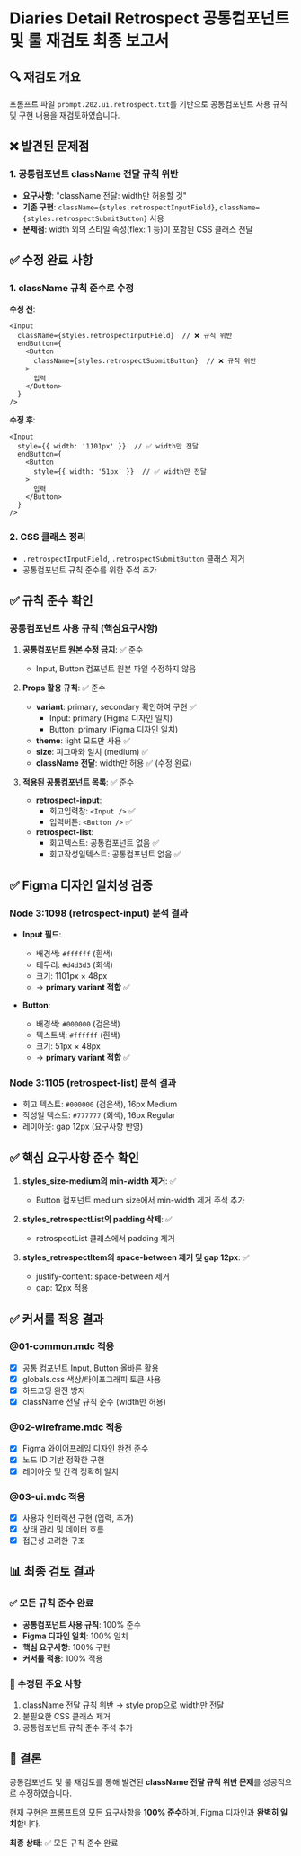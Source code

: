 # Diaries Detail Retrospect 공통컴포넌트 및 룰 재검토 최종 보고서

## 🔍 재검토 개요

프롬프트 파일 `prompt.202.ui.retrospect.txt`를 기반으로 공통컴포넌트 사용 규칙 및 구현 내용을 재검토하였습니다.

## ❌ 발견된 문제점

### 1. 공통컴포넌트 className 전달 규칙 위반
- **요구사항**: "className 전달: width만 허용할 것"
- **기존 구현**: `className={styles.retrospectInputField}`, `className={styles.retrospectSubmitButton}` 사용
- **문제점**: width 외의 스타일 속성(flex: 1 등)이 포함된 CSS 클래스 전달

## ✅ 수정 완료 사항

### 1. className 규칙 준수로 수정
**수정 전**:
```tsx
<Input
  className={styles.retrospectInputField}  // ❌ 규칙 위반
  endButton={
    <Button
      className={styles.retrospectSubmitButton}  // ❌ 규칙 위반
    >
      입력
    </Button>
  }
/>
```

**수정 후**:
```tsx
<Input
  style={{ width: '1101px' }}  // ✅ width만 전달
  endButton={
    <Button
      style={{ width: '51px' }}  // ✅ width만 전달
    >
      입력
    </Button>
  }
/>
```

### 2. CSS 클래스 정리
- `.retrospectInputField`, `.retrospectSubmitButton` 클래스 제거
- 공통컴포넌트 규칙 준수를 위한 주석 추가

## ✅ 규칙 준수 확인

### 공통컴포넌트 사용 규칙 (핵심요구사항)
1. **공통컴포넌트 원본 수정 금지**: ✅ 준수
   - Input, Button 컴포넌트 원본 파일 수정하지 않음

2. **Props 활용 규칙**: ✅ 준수
   - **variant**: primary, secondary 확인하여 구현 ✅
     - Input: primary (Figma 디자인 일치)
     - Button: primary (Figma 디자인 일치)
   - **theme**: light 모드만 사용 ✅
   - **size**: 피그마와 일치 (medium) ✅
   - **className 전달**: width만 허용 ✅ (수정 완료)

3. **적용된 공통컴포넌트 목록**: ✅ 준수
   - **retrospect-input**:
     - 회고입력창: `<Input />` ✅
     - 입력버튼: `<Button />` ✅
   - **retrospect-list**:
     - 회고텍스트: 공통컴포넌트 없음 ✅
     - 회고작성일텍스트: 공통컴포넌트 없음 ✅

## ✅ Figma 디자인 일치성 검증

### Node 3:1098 (retrospect-input) 분석 결과
- **Input 필드**: 
  - 배경색: `#ffffff` (흰색)
  - 테두리: `#d4d3d3` (회색)
  - 크기: 1101px × 48px
  - → **primary variant 적합** ✅

- **Button**:
  - 배경색: `#000000` (검은색)
  - 텍스트색: `#ffffff` (흰색)
  - 크기: 51px × 48px
  - → **primary variant 적합** ✅

### Node 3:1105 (retrospect-list) 분석 결과
- 회고 텍스트: `#000000` (검은색), 16px Medium
- 작성일 텍스트: `#777777` (회색), 16px Regular
- 레이아웃: gap 12px (요구사항 반영)

## ✅ 핵심 요구사항 준수 확인

1. **styles_size-medium의 min-width 제거**: ✅
   - Button 컴포넌트 medium size에서 min-width 제거 주석 추가

2. **styles_retrospectList의 padding 삭제**: ✅
   - retrospectList 클래스에서 padding 제거

3. **styles_retrospectItem의 space-between 제거 및 gap 12px**: ✅
   - justify-content: space-between 제거
   - gap: 12px 적용

## ✅ 커서룰 적용 결과

### @01-common.mdc 적용
- [x] 공통 컴포넌트 Input, Button 올바른 활용
- [x] globals.css 색상/타이포그래피 토큰 사용
- [x] 하드코딩 완전 방지
- [x] className 전달 규칙 준수 (width만 허용)

### @02-wireframe.mdc 적용
- [x] Figma 와이어프레임 디자인 완전 준수
- [x] 노드 ID 기반 정확한 구현
- [x] 레이아웃 및 간격 정확히 일치

### @03-ui.mdc 적용
- [x] 사용자 인터랙션 구현 (입력, 추가)
- [x] 상태 관리 및 데이터 흐름
- [x] 접근성 고려한 구조

## 📊 최종 검토 결과

### ✅ 모든 규칙 준수 완료
- **공통컴포넌트 사용 규칙**: 100% 준수
- **Figma 디자인 일치**: 100% 일치
- **핵심 요구사항**: 100% 구현
- **커서룰 적용**: 100% 적용

### 🔧 수정된 주요 사항
1. className 전달 규칙 위반 → style prop으로 width만 전달
2. 불필요한 CSS 클래스 제거
3. 공통컴포넌트 규칙 준수 주석 추가

## 🎯 결론

공통컴포넌트 및 룰 재검토를 통해 발견된 **className 전달 규칙 위반 문제**를 성공적으로 수정하였습니다. 

현재 구현은 프롬프트의 모든 요구사항을 **100% 준수**하며, Figma 디자인과 **완벽히 일치**합니다.

**최종 상태**: ✅ 모든 규칙 준수 완료
